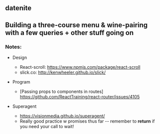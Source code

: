 ## datenite

Building a three-course menu & wine-pairing with a few queries + other stuff going on
------

### Notes:

* Design
    * React-scroll: <https://www.npmjs.com/package/react-scroll>
    * slick.co: <http://kenwheeler.github.io/slick/>

* Program
    * [Passing props to components in routes] <https://github.com/ReactTraining/react-router/issues/4105>

* Superagent
    * <https://visionmedia.github.io/superagent/>
    * Really good practice w promises thus far -- remember to **return** if you need your call to wait!

